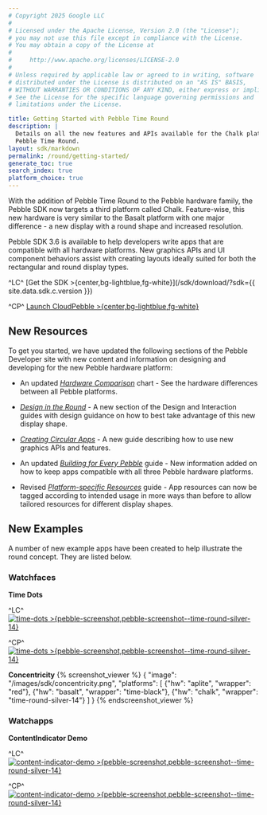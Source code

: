 ```yaml
---
# Copyright 2025 Google LLC
#
# Licensed under the Apache License, Version 2.0 (the "License");
# you may not use this file except in compliance with the License.
# You may obtain a copy of the License at
#
#     http://www.apache.org/licenses/LICENSE-2.0
#
# Unless required by applicable law or agreed to in writing, software
# distributed under the License is distributed on an "AS IS" BASIS,
# WITHOUT WARRANTIES OR CONDITIONS OF ANY KIND, either express or implied.
# See the License for the specific language governing permissions and
# limitations under the License.

title: Getting Started with Pebble Time Round
description: |
  Details on all the new features and APIs available for the Chalk platfom, or
  Pebble Time Round.
layout: sdk/markdown
permalink: /round/getting-started/
generate_toc: true
search_index: true
platform_choice: true
---
```


With the addition of Pebble Time Round to the Pebble hardware family, the Pebble
SDK now targets a third platform called Chalk. Feature-wise, this new hardware
is very similar to the Basalt platform with one major difference - a new display
with a round shape and increased resolution.

Pebble SDK 3.6 is available to help developers write apps
that are compatible with all hardware platforms. New graphics APIs and UI
component behaviors assist with creating layouts ideally suited for both the
rectangular and round display types.

^LC^ [Get the SDK >{center,bg-lightblue,fg-white}](/sdk/download/?sdk={{ site.data.sdk.c.version }})

^CP^ [Launch CloudPebble >{center,bg-lightblue,fg-white}]({{site.links.cloudpebble}})

## New Resources

To get you started, we have updated the following sections of the Pebble
Developer site with new content and information on designing and developing
for the new Pebble hardware platform:

* An updated
  [*Hardware Comparison*](/guides/tools-and-resources/hardware-information)
  chart - See the hardware differences between all Pebble platforms.

* [*Design in the Round*](/guides/design-and-interaction/in-the-round/) - A new
  section of the Design and Interaction guides with design guidance on how to
  best take advantage of this new display shape.

* [*Creating Circular Apps*](/guides/user-interfaces/round-app-ui/) - A new
  guide describing how to use new graphics APIs and features.

* An updated
  [*Building for Every Pebble*](/guides/best-practices/building-for-every-pebble/)
  guide - New information added on how to keep apps compatible with all three
  Pebble hardware platforms.

* Revised
  [*Platform-specific Resources*](/guides/app-resources/platform-specific/)
  guide - App resources can now be tagged according to intended usage in more
  ways than before to allow tailored resources for different display shapes.


## New Examples

A number of new example apps have been created to help illustrate the round
concept. They are listed below.


### Watchfaces

**Time Dots**

^LC^ [![time-dots >{pebble-screenshot,pebble-screenshot--time-round-silver-14}](/images/sdk/time-dots.png)]({{site.links.examples_org}}/time-dots/)

^CP^ [![time-dots >{pebble-screenshot,pebble-screenshot--time-round-silver-14}](/images/sdk/time-dots.png)]({{site.links.cloudpebble}}ide/import/github/pebble-examples/time-dots/)

**Concentricity**
{% screenshot_viewer %}
{
  "image": "/images/sdk/concentricity.png",
  "platforms": [
    {"hw": "aplite", "wrapper": "red"},
    {"hw": "basalt", "wrapper": "time-black"},
    {"hw": "chalk", "wrapper": "time-round-silver-14"}
  ]
}
{% endscreenshot_viewer %}

### Watchapps

**ContentIndicator Demo**

^LC^ [![content-indicator-demo >{pebble-screenshot,pebble-screenshot--time-round-silver-14}](/images/sdk/content-indicator-demo.png)]({{site.links.examples_org}}/content-indicator-demo/)

^CP^ [![content-indicator-demo >{pebble-screenshot,pebble-screenshot--time-round-silver-14}](/images/sdk/content-indicator-demo.png)]({{site.links.cloudpebble}}ide/import/github/pebble-examples/content-indicator-demo/)
